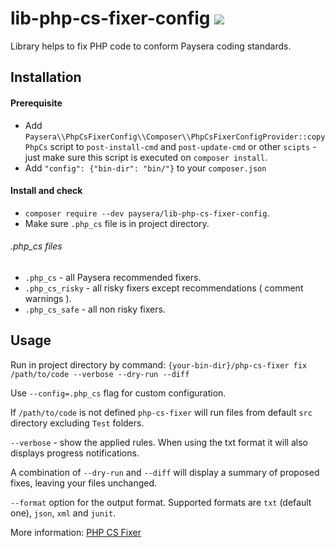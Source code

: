 # lib-php-cs-fixer-config ![](https://travis-ci.org/paysera/lib-php-cs-fixer-config.svg?branch=master)
Library helps to fix PHP code to conform Paysera coding standards.

## Installation

#### Prerequisite

* Add `Paysera\\PhpCsFixerConfig\\Composer\\PhpCsFixerConfigProvider::copyPhpCs` script to `post-install-cmd` and `post-update-cmd`
 or other `scipts` - just make sure this script is executed on `composer install`.
* Add `"config": {"bin-dir": "bin/"}` to your `composer.json`

#### Install and check
* `composer require --dev paysera/lib-php-cs-fixer-config`.
* Make sure `.php_cs` file is in project directory.

###### .php_cs files
* `.php_cs` - all Paysera recommended fixers.
* `.php_cs_risky` - all risky fixers except recommendations ( comment warnings ).
* `.php_cs_safe` - all non risky fixers.

## Usage

Run in project directory by command: `{your-bin-dir}/php-cs-fixer fix /path/to/code --verbose --dry-run --diff`

Use `--config=.php_cs` flag for custom configuration.

If `/path/to/code` is not defined `php-cs-fixer` will run files from default `src` directory excluding `Test` folders.

`--verbose` - show the applied rules. When using the txt format it will also displays progress notifications.

A combination of `--dry-run` and `--diff` will display a summary of proposed fixes, leaving your files unchanged.

`--format` option for the output format. Supported formats are `txt` (default one), `json`, `xml` and `junit`.


More information: [PHP CS Fixer](https://github.com/FriendsOfPHP/PHP-CS-Fixer)

